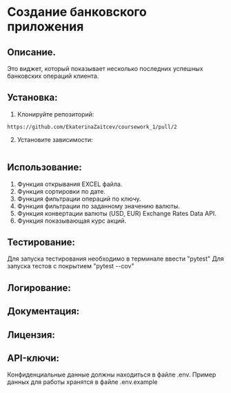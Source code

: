 # Создание банковского приложения

## Описание.

Это виджет, который показывает несколько последних успешных банковских операций клиента. 

## Установка:

1. Клонируйте репозиторий:
```
https://github.com/EkaterinaZaitcev/coursework_1/pull/2
```
2. Установите зависимости:
``` 

```
## Использование:
1. Функция открывания EXCEL файла.
2. Функция сортировки по дате.
3. Функция фильтрации операций по ключу.
4. Функция фильтрации по заданному значению валюты.
5. Функция конвертации валюты (USD, EUR) Exchange Rates Data API.
8. Функция показывающая курс акций.

## Тестирование:
Для запуска тестирования необходимо в терминале ввести "pytest"
Для запуска тестов с покрытием "pytest --cov"

## Логирование:


## Документация:

## Лицензия:

## API-ключи:
Конфиденциальные данные должны находиться в файле .env. 
Пример данных для работы хранятся в файле .env.example